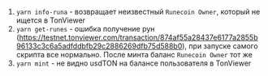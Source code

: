 1. `yarn info-runa` - возвращает неизвестный `Runecoin Owner`, который не ищется в TonViewer
2. `yarn get-runes` - ошибка получение рун (https://testnet.tonviewer.com/transaction/874af55a28437e6177a2855b96133c3c6a5adfddbfb29c2886269dfb75d588b0), при запуске самого скрипта все нормально. После минта баланс `Runecoin Owner` тот же
3. `yarn mint` - не видно usdTON на балансе пользователя в TonViewer